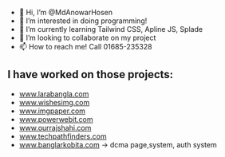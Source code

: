 - 👋 Hi, I’m @MdAnowarHosen
- 👀 I’m interested in doing programming!
- 🌱 I’m currently learning Tailwind CSS, Apline JS, Splade
- 💞️ I’m looking to collaborate on my project
- 📫 How to reach me! Call 01685-235328

**I have worked on those projects:**
------------------------
- www.larabangla.com
- www.wishesimg.com
- www.imgpaper.com
- www.powerwebit.com
- www.ourrajshahi.com
- www.techpathfinders.com
- www.banglarkobita.com -> dcma page,system, auth system


<!---
MdAnowarHosen/MdAnowarHosen is a ✨ special ✨ repository because its `README.md` (this file) appears on your GitHub profile.
You can click the Preview link to take a look at your changes.
--->

